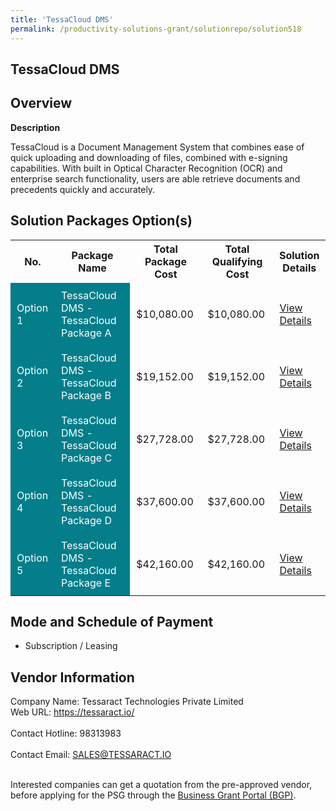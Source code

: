 ```yaml
---
title: 'TessaCloud DMS'
permalink: /productivity-solutions-grant/solutionrepo/solution518
---
```


## TessaCloud DMS

## Overview

**Description**

TessaCloud is a Document Management System that combines ease of quick uploading and downloading of files, combined with e-signing capabilities. With built in Optical Character Recognition (OCR) and enterprise search functionality, users are able retrieve documents and precedents quickly and accurately.

## Solution Packages Option(s)

<table>
<tr>
<th><b>No.</b></th>
<th><b>Package Name</b></th>
<th><b>Total Package Cost</b></th>
<th><b>Total Qualifying Cost</b></th>
<th><b>Solution Details</b></th>
</tr>
<tr>
<td style='padding: 10px; background-color: #037E8A; color: #FFFFFF;'>Option 1</td>
<td style='padding: 10px; background-color: #037E8A; color: #FFFFFF;'>TessaCloud DMS - TessaCloud Package A</td>
<td style='padding: 10px;'>$10,080.00</td>
<td style='padding: 10px;'>$10,080.00</td>
<td style='padding: 10px;'><a href='/images/psg/Desensitised_Tessaract_Annex_3_CR_wef_30_Jun_2022_Part_1.pdf' target='_blank'>View Details</a></td>
</tr>
<tr>
<td style='padding: 10px; background-color: #037E8A; color: #FFFFFF;'>Option 2</td>
<td style='padding: 10px; background-color: #037E8A; color: #FFFFFF;'>TessaCloud DMS - TessaCloud Package B</td>
<td style='padding: 10px;'>$19,152.00</td>
<td style='padding: 10px;'>$19,152.00</td>
<td style='padding: 10px;'><a href='/images/psg/Desensitised_Tessaract_Annex_3_CR_wef_30_Jun_2022_Part_2.pdf' target='_blank'>View Details</a></td>
</tr>
<tr>
<td style='padding: 10px; background-color: #037E8A; color: #FFFFFF;'>Option 3</td>
<td style='padding: 10px; background-color: #037E8A; color: #FFFFFF;'>TessaCloud DMS - TessaCloud Package C</td>
<td style='padding: 10px;'>$27,728.00</td>
<td style='padding: 10px;'>$27,728.00</td>
<td style='padding: 10px;'><a href='/images/psg/Desensitised_Tessaract_Annex_3_CR_wef_30_Jun_2022_Part_3.pdf' target='_blank'>View Details</a></td>
</tr>
<tr>
<td style='padding: 10px; background-color: #037E8A; color: #FFFFFF;'>Option 4</td>
<td style='padding: 10px; background-color: #037E8A; color: #FFFFFF;'>TessaCloud DMS - TessaCloud Package D</td>
<td style='padding: 10px;'>$37,600.00</td>
<td style='padding: 10px;'>$37,600.00</td>
<td style='padding: 10px;'><a href='/images/psg/Desensitised_Tessaract_Annex_3_CR_wef_30_Jun_2022_Part_4.pdf' target='_blank'>View Details</a></td>
</tr>
<tr>
<td style='padding: 10px; background-color: #037E8A; color: #FFFFFF;'>Option 5</td>
<td style='padding: 10px; background-color: #037E8A; color: #FFFFFF;'>TessaCloud DMS - TessaCloud Package E</td>
<td style='padding: 10px;'>$42,160.00</td>
<td style='padding: 10px;'>$42,160.00</td>
<td style='padding: 10px;'><a href='/images/psg/Desensitised_Tessaract_Annex_3_CR_wef_30_Jun_2022_Part_5.pdf' target='_blank'>View Details</a></td>
</tr>
</table>

## Mode and Schedule of Payment

 - Subscription / Leasing

## Vendor Information

 Company Name: Tessaract Technologies Private Limited<br>Web URL: https://tessaract.io/ <br><br>Contact Hotline: 98313983 <br><br>Contact Email: SALES@TESSARACT.IO <br><br>

Interested companies can get a quotation from the pre-approved vendor, before applying for the PSG through the <a href='https://www.businessgrants.gov.sg/' target='_blank' rel='noopener'>Business Grant Portal (BGP)</a>.

<script src="/jquery/resize-tables.js"></script>

